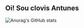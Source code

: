 ## Oi! Sou clovis Antunes

![Anurag's GitHub stats](https://github-readme-stats.vercel.app/api?username=clovisantunes&show_icons=true&theme=dark)
